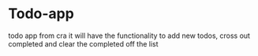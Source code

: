 # Todo-app

todo app from cra 
it will have the functionality to add new todos, cross out completed and clear the completed off the list

